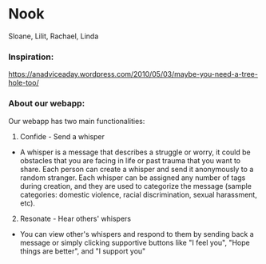# Nook

Sloane, Lilit, Rachael, Linda

### Inspiration:
https://anadviceaday.wordpress.com/2010/05/03/maybe-you-need-a-tree-hole-too/

### About our webapp: 
Our webapp has two main functionalities:
1. Confide - Send a whisper
  * A whisper is a message that describes a struggle or worry, it could be obstacles that you are facing in life or past trauma that you want to share. Each person can create a whisper and send it anonymously to a random stranger. Each whisper can be assigned any number of tags during creation, and they are used to categorize the message (sample categories: domestic violence, racial discrimination, sexual harassment, etc). 

2. Resonate - Hear others' whispers
  * You can view other's whispers and respond to them by sending back a message or simply clicking supportive buttons like "I feel you", "Hope things are better", and "I support you"
